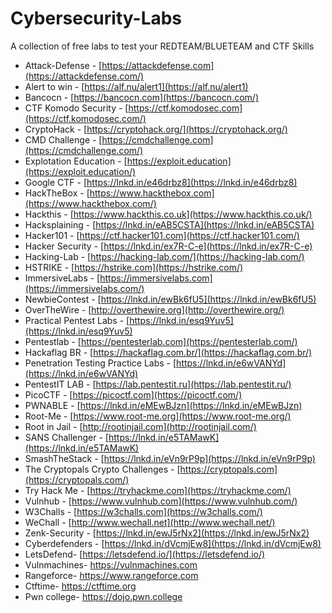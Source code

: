 # Cybersecurity-Labs
A collection of free labs to test your REDTEAM/BLUETEAM and CTF Skills
- Attack-Defense - [https://attackdefense.com](https://attackdefense.com/)
- Alert to win - [https://alf.nu/alert1](https://alf.nu/alert1)
- Bancocn - [https://bancocn.com](https://bancocn.com/)
- CTF Komodo Security - [https://ctf.komodosec.com](https://ctf.komodosec.com/)
- CryptoHack - [https://cryptohack.org/](https://cryptohack.org/)
- CMD Challenge - [https://cmdchallenge.com](https://cmdchallenge.com/)
- Explotation Education - [https://exploit.education](https://exploit.education/)
- Google CTF - [https://lnkd.in/e46drbz8](https://lnkd.in/e46drbz8)
- HackTheBox - [https://www.hackthebox.com](https://www.hackthebox.com/)
- Hackthis - [https://www.hackthis.co.uk](https://www.hackthis.co.uk/)
- Hacksplaining - [https://lnkd.in/eAB5CSTA](https://lnkd.in/eAB5CSTA)
- Hacker101 - [https://ctf.hacker101.com](https://ctf.hacker101.com/)
- Hacker Security - [https://lnkd.in/ex7R-C-e](https://lnkd.in/ex7R-C-e)
- Hacking-Lab - [https://hacking-lab.com/](https://hacking-lab.com/)
- HSTRIKE - [https://hstrike.com](https://hstrike.com/)
- ImmersiveLabs - [https://immersivelabs.com](https://immersivelabs.com/)
- NewbieContest - [https://lnkd.in/ewBk6fU5](https://lnkd.in/ewBk6fU5)
- OverTheWire - [http://overthewire.org](http://overthewire.org/)
- Practical Pentest Labs - [https://lnkd.in/esq9Yuv5](https://lnkd.in/esq9Yuv5)
- Pentestlab - [https://pentesterlab.com](https://pentesterlab.com/)
- Hackaflag BR - [https://hackaflag.com.br/](https://hackaflag.com.br/)
- Penetration Testing Practice Labs - [https://lnkd.in/e6wVANYd](https://lnkd.in/e6wVANYd)
- PentestIT LAB - [https://lab.pentestit.ru](https://lab.pentestit.ru/)
- PicoCTF - [https://picoctf.com](https://picoctf.com/)
- PWNABLE - [https://lnkd.in/eMEwBJzn](https://lnkd.in/eMEwBJzn)
- Root-Me - [https://www.root-me.org](https://www.root-me.org/)
- Root in Jail - [http://rootinjail.com](http://rootinjail.com/)
- SANS Challenger - [https://lnkd.in/e5TAMawK](https://lnkd.in/e5TAMawK)
- SmashTheStack - [https://lnkd.in/eVn9rP9p](https://lnkd.in/eVn9rP9p)
- The Cryptopals Crypto Challenges - [https://cryptopals.com](https://cryptopals.com/)
- Try Hack Me - [https://tryhackme.com](https://tryhackme.com/)
- Vulnhub - [https://www.vulnhub.com](https://www.vulnhub.com/)
- W3Challs - [https://w3challs.com](https://w3challs.com/)
- WeChall - [http://www.wechall.net](http://www.wechall.net/)
- Zenk-Security - [https://lnkd.in/ewJ5rNx2](https://lnkd.in/ewJ5rNx2)
- Cyberdefenders - [https://lnkd.in/dVcmjEw8](https://lnkd.in/dVcmjEw8)
- LetsDefend- [https://letsdefend.io/](https://letsdefend.io/)
- Vulnmachines- https://vulnmachines.com
- Rangeforce- https://www.rangeforce.com
- Ctftime- https://ctftime.org
- Pwn college- https://dojo.pwn.college
